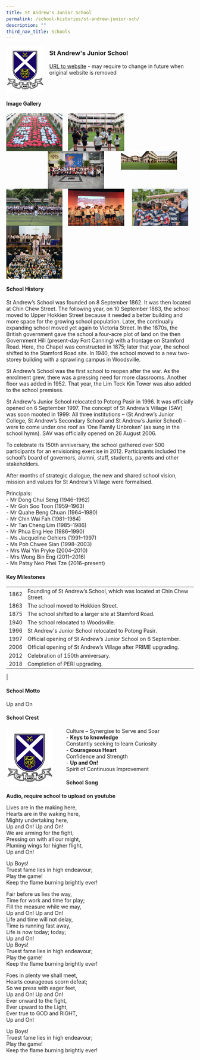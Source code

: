 ```yaml
---
title: St Andrew's Junior School
permalink: /school-histories/st-andrew-junior-sch/
description: ""
third_nav_title: Schools
---
```

<img src="/images/standrewjuniorsch1.png" style="width:20%;margin-right:15px;" align = "left">

### **St Andrew's Junior School**
[URL to website](https://www.saintandrewsjunior.moe.edu.sg/) - may require to change in future when original website is removed

<br clear="left">

#### **Image Gallery**

<p><a href="/images/standrewjuniorsch2.jpg">  
<img src="/images/standrewjuniorsch2.jpg" style="width:30%;margin-right:15px;" align = "left">
</a></p>

<p><a href="/images/standrewjuniorsch3.jpg">  
<img src="/images/standrewjuniorsch3.jpg" style="width:30%;margin-right:15px;" align = "left">
</a></p>

<p><a href="/images/standrewjuniorsch4.jpg">  
<img src="/images/standrewjuniorsch4.jpg" style="width:30%;margin-right:45px;" align = "right">
</a></p>

<p><a href="/images/standrewjuniorsch7.jpg">  
<img src="/images/standrewjuniorsch7.jpg" style="width:30%;margin-right:45px;" align = "right">
</a></p>

<p><a href="/images/standrewjuniorsch5.jpg">  
<img src="/images/standrewjuniorsch5.jpg" style="width:30%;margin-right:15px;" align = "right">
</a></p>


<p><a href="/images/standrewjuniorsch6.jpg">  
<img src="/images/standrewjuniorsch6.jpg" style="width:30%;margin-right:15px;" align = "left">
</a></p>

<p><a href="/images/standrewjuniorsch8.jpg">  
<img src="/images/standrewjuniorsch8.jpg" style="width:30%;margin-right:15px;" align = "left">
</a></p>

<p><a href="/images/standrewjuniorsch9.jpg">  
<img src="/images/standrewjuniorsch9.jpg" style="width:30%;margin-right:15px;" align = "left">
</a></p>

<br clear="left">

#### **School History**
St Andrew’s School was founded on 8 September 1862. It was then located at Chin Chew Street. The following year, on 10 September 1863, the school moved to Upper Hokkien Street because it needed a better building and more space for the growing school population. Later, the continually expanding school moved yet again to Victoria Street. In the 1870s, the British government gave the school a four-acre plot of land on the then Government Hill (present-day Fort Canning) with a frontage on Stamford Road. Here, the Chapel was constructed in 1875; later that year, the school shifted to the Stamford Road site. In 1940, the school moved to a new two-storey building with a sprawling campus in Woodsville.

St Andrew’s School was the first school to reopen after the war. As the enrolment grew, there was a pressing need for more classrooms. Another floor was added in 1952. That year, the Lim Teck Kin Tower was also added to the school premises.

St Andrew's Junior School relocated to Potong Pasir in 1996. It was officially opened on 6 September 1997. The concept of St Andrew’s Village (SAV) was soon mooted in 1999: All three institutions – (St Andrew’s Junior College, St Andrew’s Secondary School and St Andrew’s Junior School) – were to come under one roof as ‘One Family Unbroken’ (as sung in the school hymn). SAV was officially opened on 26 August 2006.

To celebrate its 150th anniversary, the school gathered over 500 participants for an envisioning exercise in 2012. Participants included the school’s board of governors, alumni, staff, students, parents and other stakeholders.

After months of strategic dialogue, the new and shared school vision, mission and values for St Andrew’s Village were formalised.

Principals:<br>
\- Mr Dong Chui Seng (1946–1962)<br>
\- Mr Goh Soo Toon (1959–1963)<br>
\- Mr Quahe Beng Chuan (1964–1980)<br>
\- Mr Chin Wai Fah (1981–1984)<br>
\- Mr Tan Cheng Lim (1985–1986)<br>
\- Mr Phua Eng Hee (1986–1990)<br>
\- Ms Jacqueline Oehlers (1991–1997)<br>
\- Ms Poh Chwee Sian (1998–2003)<br>
\- Mrs Wai Yin Pryke (2004–2010)<br>
\- Mrs Wong Bin Eng (2011–2016)<br>
\- Ms Patsy Neo Phei Tze (2016–present)

#### **Key Milestones**

|  |  |
|:---:|---|
| 1862 | Founding of St Andrew’s School, which was located at Chin Chew Street. |
| 1863 | The school moved to Hokkien Street. |
| 1875 | The school shifted to a larger site at Stamford Road. |
| 1940 | The school relocated to Woodsville. |
| 1996 | St Andrew's Junior School relocated to Potong Pasir. |
| 1997 | Official opening of St Andrew’s Junior School on 6 September. |
| 2006 | Official opening of St Andrew’s Village after PRIME upgrading. |
| 2012 | Celebration of 150th anniversary. |
| 2018 | Completion of PERI upgrading. |
|

#### **School Motto**
Up and On

#### **School Crest**
<img src="/images/standrewjuniorsch1.png" style="width:25%;margin-right:35px;" align = "left">

Culture – Synergise to Serve and Soar<br>
\-   **Keys to knowledge**<br>Constantly seeking to learn Curiosity<br>
\-   **Courageous Heart**<br>Confidence and Strength<br>
\-   **Up and On!**<br>Spirit of Continuous Improvement

#### **School Song**
**Audio, require school to upload on youtube**

Lives are in the making here,<br>
Hearts are in the waking here,<br>
Mighty undertaking here,<br>
Up and On! Up and On!<br>
We are arming for the fight,<br>
Pressing on with all our might,<br>
Pluming wings for higher flight,<br>
Up and On!

Up Boys!<br>
Truest fame lies in high endeavour;<br>
Play the game!<br>
Keep the flame burning brightly ever!

Fair before us lies the way,<br>
Time for work and time for play;<br>
Fill the measure while we may,<br>
Up and On! Up and On!<br>
Life and time will not delay,<br>
Time is running fast away,<br>
Life is now today; today;<br>
Up and On!<br>
Up Boys!<br>
Truest fame lies in high endeavour;<br>
Play the game!<br>
Keep the flame burning brightly ever!

Foes in plenty we shall meet,<br>
Hearts courageous scorn defeat;<br>
So we press with eager feet,<br>
Up and On! Up and On!<br>
Ever onward to the fight,<br>
Ever upward to the Light,<br>
Ever true to GOD and RIGHT,<br>
Up and On!

Up Boys!<br>
Truest fame lies in high endeavour;<br>
Play the game!<br>
Keep the flame burning brightly ever!